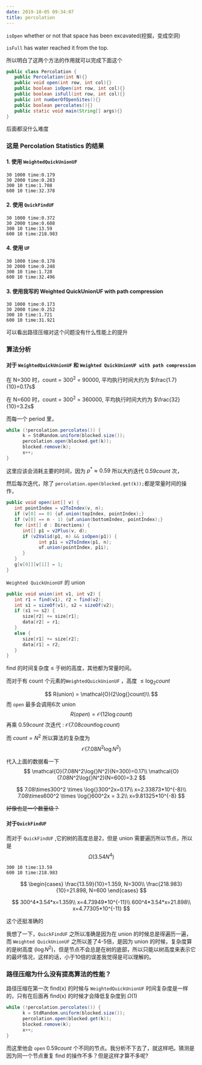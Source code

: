```yaml
---
date: 2019-10-05 09:34:07
title: percolation
---
```


`isOpen` whether or not that space has been excavated(挖掘，变成空洞) 

`isFull` has water reached it from the top.

所以明白了这两个方法的作用就可以完成下面这个

```java
public class Percolation {
   public Percolation(int N){}
   public void open(int row, int col){}
   public boolean isOpen(int row, int col){}
   public boolean isFull(int row, int col){}
   public int numberOfOpenSites(){}
   public boolean percolates(){}
   public static void main(String[] args){}
}
```

后面都没什么难度

### 这是 Percolation Statistics 的结果

#### 1. 使用 `WeightedQuickUnionUF`

```
30 1000 time:0.179
30 2000 time:0.283
300 10 time:1.708
600 10 time:32.378
```

#### 2.  使用 `QuickFindUF`

```
30 1000 time:0.372
30 2000 time:0.608
300 10 time:13.59
600 10 time:218.983
```

#### 4.  使用 `UF`

```
30 1000 time:0.178
30 2000 time:0.248
300 10 time:1.728
600 10 time:32.496
```

#### 3.  使用我写的 Weighted QuickUnionUF with path compression

```
30 1000 time:0.173
30 2000 time:0.252
300 10 time:1.721
600 10 time:31.921
```

可以看出路径压缩对这个问题没有什么性能上的提升

### 算法分析

#### 对于 `WeightedQuickUnionUF` 和 `Weighted QuickUnionUF with path compression`

在 N=300 时，count = $300^2$ = 90000, 平均执行时间大约为 $\frac{1.7}{10}=0.17s$

在 N=600 时，count = $300^2$ = 360000, 平均执行时间大约为 $\frac{32}{10}=3.2s$

而每一个 period 里，

```java
while (!percolation.percolates()) {
      k = StdRandom.uniform(blocked.size());
      percolation.open(blocked.get(k));
      blocked.remove(k);
      x++;
}
```

这里应该会消耗主要的时间，因为 $p^*\approx0.59$ 所以大约迭代 $0.59 count$ 次，

然后每次迭代，除了 `percolation.open(blocked.get(k));`都是常量时间的操作，

```java
public void open(int[] v) {
   int pointIndex = v2ToIndex(v, n);
   if (v[0] == 0) {uf.union(topIndex, pointIndex);}
   if (v[0] == n - 1) {uf.union(bottomIndex, pointIndex);}
   for (int[] d : Directions) {
      int[] p1 = v2Plus(v, d);
      if (v2Valid(p1, n) && isOpen(p1)) {
            int p1i = v2ToIndex(p1, n);
            uf.union(pointIndex, p1i);
      }
   }
   g[v[0]][v[1]] = 1;
}
```

`Weighted QuickUnionUF` 的 union

```java
public void union(int v1, int v2) {
   int r1 = find(v1), r2 = find(v2);
   int s1 = sizeOf(v1), s2 = sizeOf(v2);
   if (s1 >= s2) {
      size[r2] += size[r1];
      data[r2] = r1;
   }
   else {
      size[r1] += size[r2];
      data[r1] = r2;
   }
}
```

find 的时间复杂度 $\leq$ 于树的高度，其他都为常量时间。

而对于有 count 个元素的`WeightedQuickUnionUF` ，高度 $\leq \log_2{count}$

$$
R(union) = \mathcal{O}(2\log{}count)\\
$$
而 `open` 最多会调用6次 union
$$
R(open) = \mathcal{O}(12\log{}count)
$$
 再乘 $0.59count$ 次迭代 : $\mathcal{O}(7.08count\log{}count)$

而 $count = N^2$ 所以算法的复杂度为 
$$
\mathcal{O}(7.08N^2\log{}N^2)
$$

代入上面的数据看一下
$$
\mathcal{O}(7.08N^2\log{}N^2)(N=300)=0.17\\
\mathcal{O}(7.08N^2\log{}N^2)(N=600)=3.2
$$

$$
7.08\times300^2 \times \log{}300^2x=0.17\\
x=2.33873*10^{-8}\\
7.08\times600^2 \times \log{}600^2x = 3.2\\
x=9.81325*10^{-8}
$$

~~好像也是一个数量级？~~

#### 对于`QuickFindUF`

而对于 `QuickFindUF` ,它的树的高度总是2，但是 union 需要遍历所以节点，所以是
$$
\Omega(3.54N^4)
$$

```
300 10 time:13.59
600 10 time:218.983
```

$$
\begin{cases}
\frac{13.59}{10}=1.359, N=300\\
\frac{218.983}{10}=21.898, N=600
\end{cases}
$$

$$
300^4*3.54*x=1.359\\
x=4.73949*10^{-11}\\
600^4*3.54*x=21.898\\
x=4.77305*10^{-11}
$$

这个还挺准确的

我想了一下，`QuickFindUF` 之所以准确是因为在 union 的时候总是得遍历一遍，而 `Weighted QuickUnionUF` 之所以差了4-5倍，是因为 union 的时候，复杂度算的是树高度 ($\log{}N^2$)，但是节点不会总是在树的底部，所以只能以树高度来表示它的最坏情况，这样的话，小于10倍的误差我觉得是可以理解的。

### 路径压缩为什么没有提高算法的性能？

路径压缩在第一次 find(x) 的时候与 `WeightedQuickUnionUF` 时间复杂度是一样的，只有在后面再 find(x) 的时候才会降低复杂度到 $\Omega(1)$ 

```java
while (!percolation.percolates()) {
      k = StdRandom.uniform(blocked.size());
      percolation.open(blocked.get(k));
      blocked.remove(k);
      x++;
}
```

而这里他会 `open` $0.59count$ 个不同的节点。我分析不下去了，就这样吧。猜测是因为同一个节点重复 find 的操作不多？但是这样才算不多呢?
